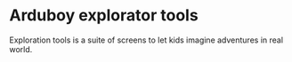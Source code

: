 # Arduboy explorator tools

Exploration tools is a suite of screens to let kids imagine adventures in real world.